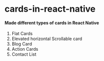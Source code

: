 # cards-in-react-native
 #### Made different types of cards in React Native  ####
 
1.  Flat Cards
2. Elevated horizontal Scrollable card
3. Blog Card
4. Action Cards
5. Contact List

